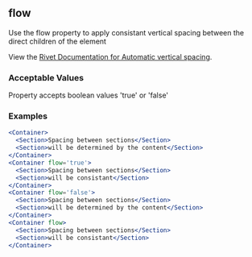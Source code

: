 ## flow
Use the flow property to apply consistant vertical spacing between the direct children of the element

View the [Rivet Documentation for Automatic vertical spacing](https://rivet.iu.edu/utilities/spacing/#automatic-vertical-spacing).

### Acceptable Values

Property accepts boolean values 'true' or 'false'

### Examples
```jsx
<Container>
  <Section>Spacing between sections</Section>
  <Section>will be determined by the content</Section>
</Container>
<Container flow='true'>
  <Section>Spacing between sections</Section>
  <Section>will be consistant</Section>
</Container>
<Container flow='false'>
  <Section>Spacing between sections</Section>
  <Section>will be determined by the content</Section>
</Container>
<Container flow>
  <Section>Spacing between sections</Section>
  <Section>will be consistant</Section>
</Container>
```
